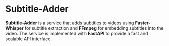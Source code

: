 # Subtitle-Adder

**Subtitle-Adder** is a service that adds subtitles to videos using **Faster-Whisper** for subtitle extraction and **FFmpeg** for embedding subtitles into the video. The service is implemented with **FastAPI** to provide a fast and scalable API interface.
